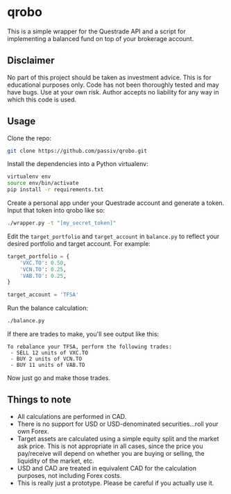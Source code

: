 # qrobo

This is a simple wrapper for the Questrade API and a script for implementing a balanced fund on top of your brokerage account.

## Disclaimer

No part of this project should be taken as investment advice. This is for educational purposes only. Code has not been thoroughly tested and may have bugs. Use at your own risk. Author accepts no liability for any way in which this code is used.

## Usage

Clone the repo:

```bash
git clone https://github.com/passiv/qrobo.git
```

Install the dependencies into a Python virtualenv:

```bash
virtualenv env
source env/bin/activate
pip install -r requirements.txt
```

Create a personal app under your Questrade account and generate a token. Input that token into qrobo like so:

```bash
./wrapper.py -t "[my_secret_token]"
```

Edit the `target_portfolio` and `target_account` in `balance.py` to reflect your desired portfolio and target account. For example:

```python
target_portfolio = { 
    'VXC.TO': 0.50,
    'VCN.TO': 0.25,
    'VAB.TO': 0.25,
}

target_account = 'TFSA'
```

Run the balance calculation:

```bash
./balance.py
```

If there are trades to make, you'll see output like this:

```
To rebalance your TFSA, perform the following trades:
 - SELL 12 units of VXC.TO
 - BUY 2 units of VCN.TO
 - BUY 11 units of VAB.TO
```

Now just go and make those trades.

## Things to note

* All calculations are performed in CAD.
* There is no support for USD or USD-denominated securities...roll your own Forex. 
* Target assets are calculated using a simple equity split and the market ask price. This is not appropriate in all cases, since the price you pay/receive will depend on whether you are buying or selling, the liquidity of the market, etc.
* USD and CAD are treated in equivalent CAD for the calculation purposes, not including Forex costs.
* This is really just a prototype. Please be careful if you actually use it.

